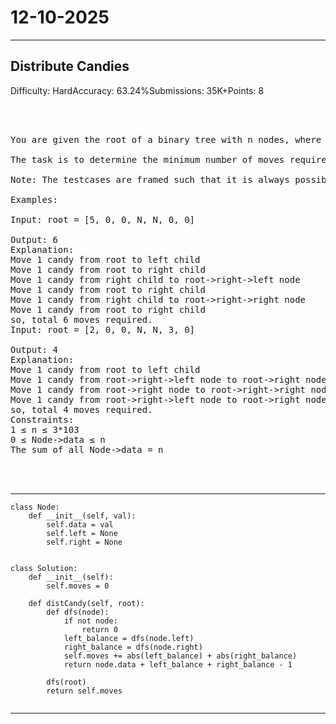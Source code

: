 # 12-10-2025
---
## Distribute Candies
Difficulty: HardAccuracy: 63.24%Submissions: 35K+Points: 8
<pre>



You are given the root of a binary tree with n nodes, where each node contains a certain number of candies, and the total number of candies across all nodes is n. In one move, you can select any two adjacent nodes and transfer one candy from one node to the other. The transfer can occur between a parent and child in either direction.

The task is to determine the minimum number of moves required to ensure that every node in the tree has exactly one candy.

Note: The testcases are framed such that it is always possible to achieve a configuration in which every node has exactly one candy, after some moves.

Examples:

Input: root = [5, 0, 0, N, N, 0, 0]
  
Output: 6
Explanation:
Move 1 candy from root to left child
Move 1 candy from root to right child
Move 1 candy from right child to root->right->left node
Move 1 candy from root to right child
Move 1 candy from right child to root->right->right node
Move 1 candy from root to right child
so, total 6 moves required.
Input: root = [2, 0, 0, N, N, 3, 0]
  
Output: 4
Explanation:
Move 1 candy from root to left child
Move 1 candy from root->right->left node to root->right node
Move 1 candy from root->right node to root->right->right node
Move 1 candy from root->right->left node to root->right node
so, total 4 moves required.
Constraints:
1 ≤ n ≤ 3*103
0 ≤ Node->data ≤ n
The sum of all Node->data = n



</pre>

---
```
class Node:
    def __init__(self, val):
        self.data = val
        self.left = None
        self.right = None


class Solution:
    def __init__(self):
        self.moves = 0  

    def distCandy(self, root):
        def dfs(node):
            if not node:
                return 0
            left_balance = dfs(node.left)
            right_balance = dfs(node.right)
            self.moves += abs(left_balance) + abs(right_balance)
            return node.data + left_balance + right_balance - 1

        dfs(root)
        return self.moves
        
```
---
